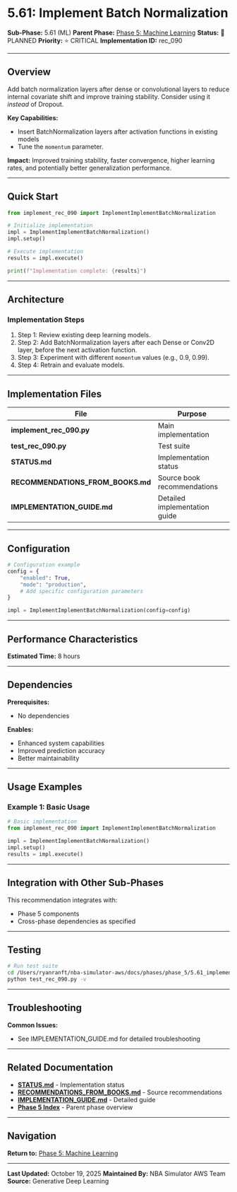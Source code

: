 # 5.61: Implement Batch Normalization

**Sub-Phase:** 5.61 (ML)
**Parent Phase:** [Phase 5: Machine Learning](../PHASE_5_INDEX.md)
**Status:** 🔵 PLANNED
**Priority:** ⭐ CRITICAL
**Implementation ID:** rec_090

---

## Overview

Add batch normalization layers after dense or convolutional layers to reduce internal covariate shift and improve training stability.  Consider using it *instead* of Dropout.

**Key Capabilities:**
- Insert BatchNormalization layers after activation functions in existing models
- Tune the `momentum` parameter.

**Impact:**
Improved training stability, faster convergence, higher learning rates, and potentially better generalization performance.

---

## Quick Start

```python
from implement_rec_090 import ImplementImplementBatchNormalization

# Initialize implementation
impl = ImplementImplementBatchNormalization()
impl.setup()

# Execute implementation
results = impl.execute()

print(f"Implementation complete: {results}")
```

---

## Architecture

### Implementation Steps

1. Step 1: Review existing deep learning models.
2. Step 2: Add BatchNormalization layers after each Dense or Conv2D layer, before the next activation function.
3. Step 3: Experiment with different `momentum` values (e.g., 0.9, 0.99).
4. Step 4: Retrain and evaluate models.

---

## Implementation Files

| File | Purpose |
|------|---------|
| **implement_rec_090.py** | Main implementation |
| **test_rec_090.py** | Test suite |
| **STATUS.md** | Implementation status |
| **RECOMMENDATIONS_FROM_BOOKS.md** | Source book recommendations |
| **IMPLEMENTATION_GUIDE.md** | Detailed implementation guide |

---

## Configuration

```python
# Configuration example
config = {
    "enabled": True,
    "mode": "production",
    # Add specific configuration parameters
}

impl = ImplementImplementBatchNormalization(config=config)
```

---

## Performance Characteristics

**Estimated Time:** 8 hours

---

## Dependencies

**Prerequisites:**
- No dependencies

**Enables:**
- Enhanced system capabilities
- Improved prediction accuracy
- Better maintainability

---

## Usage Examples

### Example 1: Basic Usage

```python
# Basic implementation
from implement_rec_090 import ImplementImplementBatchNormalization

impl = ImplementImplementBatchNormalization()
impl.setup()
results = impl.execute()
```

---

## Integration with Other Sub-Phases

This recommendation integrates with:
- Phase 5 components
- Cross-phase dependencies as specified

---

## Testing

```bash
# Run test suite
cd /Users/ryanranft/nba-simulator-aws/docs/phases/phase_5/5.61_implement_batch_normalization
python test_rec_090.py -v
```

---

## Troubleshooting

**Common Issues:**
- See IMPLEMENTATION_GUIDE.md for detailed troubleshooting

---

## Related Documentation

- **[STATUS.md](STATUS.md)** - Implementation status
- **[RECOMMENDATIONS_FROM_BOOKS.md](RECOMMENDATIONS_FROM_BOOKS.md)** - Source recommendations
- **[IMPLEMENTATION_GUIDE.md](IMPLEMENTATION_GUIDE.md)** - Detailed guide
- **[Phase 5 Index](../PHASE_5_INDEX.md)** - Parent phase overview

---

## Navigation

**Return to:** [Phase 5: Machine Learning](../PHASE_5_INDEX.md)

---

**Last Updated:** October 19, 2025
**Maintained By:** NBA Simulator AWS Team
**Source:** Generative Deep Learning
